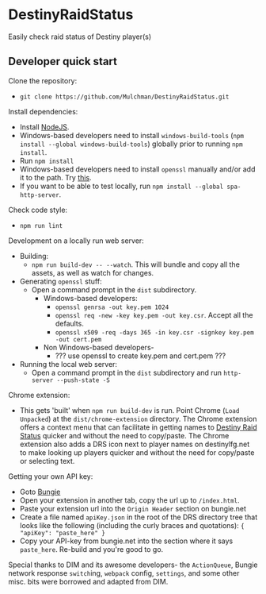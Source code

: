 # DestinyRaidStatus
Easily check raid status of Destiny player(s)

## Developer quick start
Clone the repository:

* `git clone https://github.com/Mulchman/DestinyRaidStatus.git`

Install dependencies:

* Install [NodeJS](https://nodejs.org/en/).
* Windows-based developers need to install `windows-build-tools` (`npm install --global windows-build-tools`) globally prior to running `npm install`.
* Run `npm install`
* Windows-based developers need to install `openssl` manually and/or add it to the path. Try [this](https://www.cloudinsidr.com/content/how-to-install-the-most-recent-version-of-openssl-on-windows-10-in-64-bit/).
* If you want to be able to test locally, run `npm install --global spa-http-server`.

Check code style:

* `npm run lint`

Development on a locally run web server:

* Building:
  * `npm run build-dev -- --watch`. This will bundle and copy all the assets, as well as watch for changes.
* Generating `openssl` stuff:
  * Open a command prompt in the `dist` subdirectory.
    * Windows-based developers:
      * `openssl genrsa -out key.pem 1024`
      * `openssl req -new -key key.pem -out key.csr`. Accept all the defaults.
      * `openssl x509 -req -days 365 -in key.csr -signkey key.pem -out cert.pem`
    * Non Windows-based developers-
      * ??? use openssl to create key.pem and cert.pem ???
* Running the local web server:
  * Open a command prompt in the `dist` subdirectory and run `http-server --push-state -S`

Chrome extension:

* This gets 'built' when `npm run build-dev` is run. Point Chrome (`Load Unpacked`) at the `dist/chrome-extension` directory. The Chrome extension offers a context menu that can facilitate in getting names to [Destiny Raid Status](https://destinyraidstatus.com) quicker and without the need to copy/paste. The Chrome extension also adds a DRS icon next to player names on destinylfg.net to make looking up players quicker and without the need for copy/paste or selecting text.

Getting your own API key:

* Goto [Bungie](https://www.bungie.net/en/Application)
* Open your extension in another tab, copy the url up to `/index.html`.
* Paste your extension url into the `Origin Header` section on bungie.net
* Create a file named `apiKey.json` in the root of the DRS directory tree that looks like the following (including the curly braces and quotations): `{ "apiKey": "paste_here" }`
* Copy your API-key from bungie.net into the section where it says `paste_here`. Re-build and you're good to go.

Special thanks to DIM and its awesome developers- the `ActionQueue`, Bungie network response `switch`ing, `webpack` config, `settings`, and some other misc. bits were borrowed and adapted from DIM.
